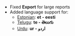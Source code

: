- Fixed **Export** for large reports
- Added language support for:
	- [Estonian](https://translate.erpadda.com/view?lang=et): **et - eesti**
	- [Telugu](https://translate.erpadda.com/view?lang=te): **te - తెలుగు**
	- [Urdu](https://translate.erpadda.com/view?lang=ur): **ur - اردو**
